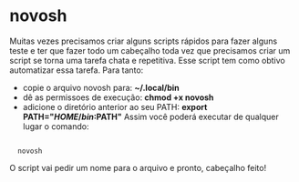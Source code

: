 # novosh
Muitas vezes precisamos criar alguns scripts rápidos para fazer alguns teste e ter que fazer todo um cabeçalho toda vez que precisamos criar um script se torna uma tarefa chata e repetitiva. Esse script tem como obtivo automatizar essa tarefa.
Para tanto:
- copie o arquivo novosh para: <b>~/.local/bin</b>
- dê as permissoes de execução: <b>chmod +x novosh</b> 
- adicione o diretório anterior ao seu PATH: <b>export PATH="$HOME/bin:$PATH"</b>
Assim você poderá executar de qualquer lugar o comando:

<code>
  novosh
</code>

O script vai pedir um nome para o arquivo e pronto, cabeçalho feito!
